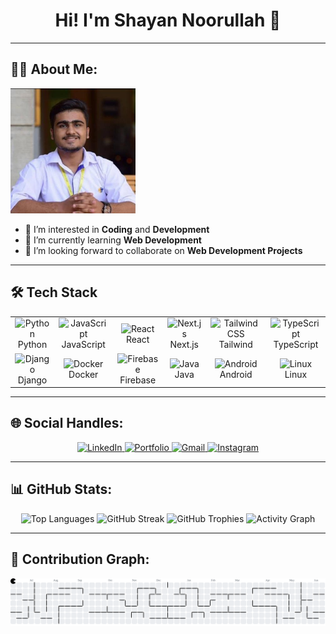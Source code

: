 <h1 align="center">Hi! I'm Shayan Noorullah 👋</h1>

---

## 🧑‍💻 About Me:

<div align="left">
  <img height="200" src="https://github.com/ShayanNoorullah/ShayanNoorullah/blob/main/SHAYAN%20NOORULLAH.jpg" alt="Shayan Noorullah" />
</div>

- 👀 I’m interested in **Coding** and **Development**  
- 🌱 I’m currently learning **Web Development**  
- 🤝 I’m looking forward to collaborate on **Web Development Projects**

---

## 🛠️ Tech Stack

<table>
  <tr>
    <td align="center">
      <img src="https://cdn.jsdelivr.net/gh/devicons/devicon/icons/python/python-original.svg" height="40" alt="Python" />
      <br />Python
    </td>
    <td align="center">
      <img src="https://cdn.jsdelivr.net/gh/devicons/devicon/icons/javascript/javascript-original.svg" height="40" alt="JavaScript" />
      <br />JavaScript
    </td>
    <td align="center">
      <img src="https://cdn.jsdelivr.net/gh/devicons/devicon/icons/react/react-original.svg" height="40" alt="React" />
      <br />React
    </td>
    <td align="center">
      <img src="https://cdn.jsdelivr.net/gh/devicons/devicon/icons/nextjs/nextjs-original.svg" height="40" alt="Next.js" />
      <br />Next.js
    </td>
    <td align="center">
      <img src="https://skillicons.dev/icons?i=tailwind" height="40" alt="Tailwind CSS" />
      <br />Tailwind
    </td>
    <td align="center">
      <img src="https://cdn.jsdelivr.net/gh/devicons/devicon/icons/typescript/typescript-original.svg" height="40" alt="TypeScript" />
      <br />TypeScript
    </td>
  </tr>
  <tr>
    <td align="center">
      <img src="https://cdn.jsdelivr.net/gh/devicons/devicon/icons/django/django-plain.svg" height="40" alt="Django" />
      <br />Django
    </td>
    <td align="center">
      <img src="https://cdn.jsdelivr.net/gh/devicons/devicon/icons/docker/docker-original.svg" height="40" alt="Docker" />
      <br />Docker
    </td>
    <td align="center">
      <img src="https://cdn.jsdelivr.net/gh/devicons/devicon/icons/firebase/firebase-plain.svg" height="40" alt="Firebase" />
      <br />Firebase
    </td>
    <td align="center">
      <img src="https://cdn.jsdelivr.net/gh/devicons/devicon/icons/java/java-original.svg" height="40" alt="Java" />
      <br />Java
    </td>
    <td align="center">
      <img src="https://cdn.jsdelivr.net/gh/devicons/devicon/icons/android/android-original.svg" height="40" alt="Android" />
      <br />Android
    </td>
    <td align="center">
      <img src="https://cdn.jsdelivr.net/gh/devicons/devicon/icons/linux/linux-original.svg" height="40" alt="Linux" />
      <br />Linux
    </td>
  </tr>
</table>



---

## 🌐 Social Handles:

<div align="center">
  <a href="https://pk.linkedin.com/in/shayan-noorullah-b2941a1a0" target="_blank">
    <img src="https://img.shields.io/badge/LinkedIn-0077B5?style=for-the-badge&logo=linkedin&logoColor=white" alt="LinkedIn" />
  </a>
  <a href="https://portfolio-1ko6emnwf-shayan-noorullahs-projects.vercel.app/" target="_blank">
    <img src="https://img.shields.io/badge/Portfolio-0077B5?style=for-the-badge&logo=vercel&logoColor=white" alt="Portfolio" />
  </a>
  <a href="mailto:contact.shayannoorullah@gmail.com" target="_blank">
    <img src="https://img.shields.io/badge/Gmail-D14836?style=for-the-badge&logo=gmail&logoColor=white" alt="Gmail" />
  </a>
  <a href="https://www.instagram.com/shayan.noorullah/" target="_blank">
    <img src="https://img.shields.io/badge/Instagram-E4405F?style=for-the-badge&logo=instagram&logoColor=white" alt="Instagram" />
  </a>
</div>

---

## 📊 GitHub Stats:

<div align="center">
  <img src="https://github-readme-stats.vercel.app/api/top-langs?username=ShayanNoorullah&layout=compact&langs_count=10&theme=dark" height="150" alt="Top Languages" />
  <img src="https://streak-stats.demolab.com?user=ShayanNoorullah&theme=dark&hide_border=false" height="150" alt="GitHub Streak" />
  <img src="https://github-profile-trophy.vercel.app/?username=ShayanNoorullah&theme=discord&row=1&margin-w=10&margin-h=10" height="150" alt="GitHub Trophies" />
  <img src="https://github-readme-activity-graph.vercel.app/graph?username=ShayanNoorullah&theme=react-dark&area=true&hide_border=false&radius=16" height="300" alt="Activity Graph" />
</div>

---

## 👾 Contribution Graph:

<picture>
  <source media="(prefers-color-scheme: dark)" srcset="https://raw.githubusercontent.com/ShayanNoorullah/ShayanNoorullah/output/pacman-contribution-graph-dark.svg" />
  <source media="(prefers-color-scheme: light)" srcset="https://raw.githubusercontent.com/ShayanNoorullah/ShayanNoorullah/output/pacman-contribution-graph.svg" />
  <img src="https://raw.githubusercontent.com/ShayanNoorullah/ShayanNoorullah/output/pacman-contribution-graph.svg" alt="Pacman Contribution Graph" />
</picture>
